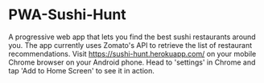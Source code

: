 # PWA-Sushi-Hunt
A progressive web app that lets you find the best sushi restaurants around you. The app currently uses Zomato's API to retrieve the list of restaurant recommendations. 
Visit https://sushi-hunt.herokuapp.com/ on your mobile Chrome browser on your Android phone. Head to 'settings' in Chrome and tap 'Add to Home Screen' to see it in action.
